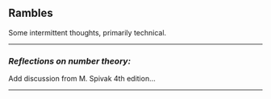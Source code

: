 ## **Rambles**
Some intermittent thoughts, primarily technical.

---

### *Reflections on number theory:*
Add discussion from M. Spivak 4th edition...

---